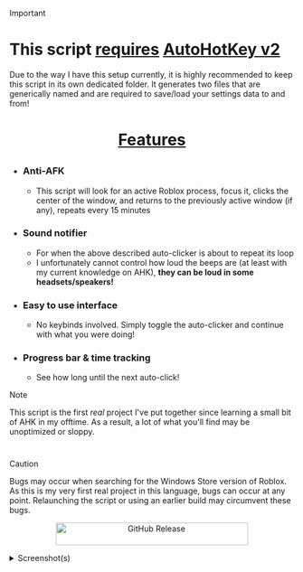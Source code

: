 > [!IMPORTANT]
> # This script **<ins>requires</ins>** [AutoHotKey v2](https://autohotkey.com/download/ahk-v2.exe)
> Due to the way I have this setup currently, it is highly recommended to keep this script in its own dedicated folder. It generates two files that are generically named and are required to save/load your settings data to and from!
# <p align=center><ins>**Features**</ins></p>
- ### Anti-AFK
  - This script will look for an active Roblox process, focus it, clicks the center of the window, and returns to the previously active window (if any), repeats every 15 minutes
- ### Sound notifier
  - For when the above described auto-clicker is about to repeat its loop
  - I unfortunately cannot control how loud the beeps are (at least with my current knowledge on AHK), **they can be loud in some headsets/speakers!**
- ### Easy to use interface
  - No keybinds involved. Simply toggle the auto-clicker and continue with what you were doing!
- ### Progress bar & time tracking
  - See how long until the next auto-click!
> [!NOTE]
> This script is the first *real* project I've put together since learning a small bit of AHK in my offtime. As a result, a lot of what you'll find may be unoptimized or sloppy.

<!-- ################## -->
#
> [!CAUTION]
> Bugs may occur when searching for the Windows Store version of Roblox.
> As this is my very first real project in this language, bugs can occur at any point. Relaunching the script or using an earlier build may circumvent these bugs.

<p align="center"><a href="https://github.com/WoahItsJeebus/JACS">
  <img alt="GitHub Release" src="https://img.shields.io/github/v/release/WoahItsJeebus/Roblox-Anti-AFK?sort=semver&display_name=tag&style=plastic&label=Download%20Latest" height="40" width="340">
</a></p>

<details><summary>Screenshot(s)</summary>
  <p align="center">
    <img src="https://github.com/user-attachments/assets/a371f014-856a-4882-81da-074cb1644bc6">
  </p>
</details>
